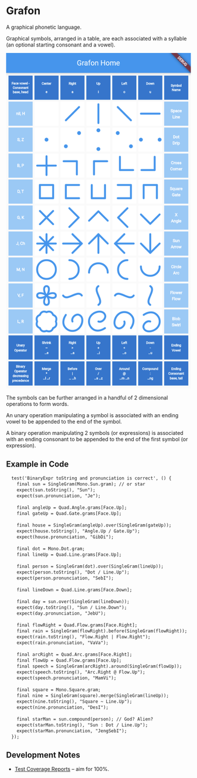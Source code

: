 # Grafon

A graphical phonetic language.  

Graphical symbols, arranged in a table, are each associated with a syllable (an optional starting 
consonant and a vowel).  

![Gra Table](/assets/images/gramtable.png)

The symbols can be further arranged in a handful of 2 dimensional operations to form words.

An unary operation manipulating a symbol is associated with an ending 
vowel to be appended to the end of the symbol.

A binary operation manipulating 2 symbols (or expressions) is associated with an ending 
consonant to be appended to the end of the first symbol (or expression).

## Example in Code
```
  test('BinaryExpr toString and pronunciation is correct', () {
    final sun = SingleGram(Mono.Sun.gram); // or star
    expect(sun.toString(), "Sun");
    expect(sun.pronunciation, "Je");

    final angleUp = Quad.Angle.grams[Face.Up];
    final gateUp = Quad.Gate.grams[Face.Up];

    final house = SingleGram(angleUp).over(SingleGram(gateUp));
    expect(house.toString(), "Angle.Up / Gate.Up");
    expect(house.pronunciation, "GibDi");

    final dot = Mono.Dot.gram;
    final lineUp = Quad.Line.grams[Face.Up];

    final person = SingleGram(dot).over(SingleGram(lineUp));
    expect(person.toString(), "Dot / Line.Up");
    expect(person.pronunciation, "SebI");

    final lineDown = Quad.Line.grams[Face.Down];

    final day = sun.over(SingleGram(lineDown));
    expect(day.toString(), "Sun / Line.Down");
    expect(day.pronunciation, "JebU");

    final flowRight = Quad.Flow.grams[Face.Right];
    final rain = SingleGram(flowRight).before(SingleGram(flowRight));
    expect(rain.toString(), "Flow.Right | Flow.Right");
    expect(rain.pronunciation, "VaVa");

    final arcRight = Quad.Arc.grams[Face.Right];
    final flowUp = Quad.Flow.grams[Face.Up];
    final speech = SingleGram(arcRight).around(SingleGram(flowUp));
    expect(speech.toString(), "Arc.Right @ Flow.Up");
    expect(speech.pronunciation, "MamVi");

    final square = Mono.Square.gram;
    final nine = SingleGram(square).merge(SingleGram(lineUp));
    expect(nine.toString(), "Square ~ Line.Up");
    expect(nine.pronunciation, "DesI");

    final starMan = sun.compound(person); // God? Alien?
    expect(starMan.toString(), "Sun : Dot / Line.Up");
    expect(starMan.pronunciation, "JengSebI");
  });
```

## Development Notes
* [Test Coverage Reports](https://app.codecov.io/gh/bguan/grafon) – aim for 100%.
